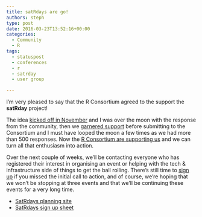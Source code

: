 ```yaml
---
title: satRdays are go!
authors: steph
type: post
date: 2016-03-23T13:52:16+00:00
categories:
  - Community
  - R
tags:
  - statuspost
  - conferences
  - r
  - satrday
  - user group

---
```

I&#8217;m very pleased to say that the R Consortium agreed to the support the **satRday** project!

The idea [kicked off in November][1] and I was over the moon with the response from the community, then we [garnered support][2] before submitting to the Consortium and I must have looped the moon a few times as we had more than 500 responses. Now the [R Consortium are supporting us][3] and we can turn all that enthusiasm into action.

Over the next couple of weeks, we&#8217;ll be contacting everyone who has registered their interest in organising an event or helping with the tech & infrastructure side of things to get the ball rolling. There&#8217;s still time to [sign up][4] if you missed the initial call to action, and of course, we&#8217;re hoping that we won&#8217;t be stopping at three events and that we&#8217;ll be continuing these events for a very long time.

  * [SatRdays planning site][5]
  * [SatRdays sign up sheet][4]

 [1]: https://itsalocke.com/sqlsaturdays-but-for-r/
 [2]: https://itsalocke.com/satrdays-final-push/
 [3]: https://www.r-consortium.org/news/announcement/2016/03/r-consortium-funds-technical-initiatives-community-events-and-training
 [4]: http://goo.gl/forms/Xv7mym0BwJ
 [5]: http://planning.satrdays.org/